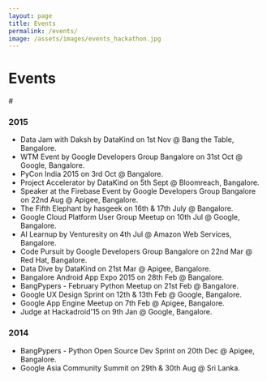 ```yaml
---
layout: page
title: Events
permalink: /events/
image: /assets/images/events_hackathon.jpg
---
```


# Events

#[]()

### 2015

- Data Jam with Daksh by DataKind on 1st Nov @ Bang the Table, Bangalore.
- WTM Event by Google Developers Group Bangalore on 31st Oct @ Google, Bangalore.
- PyCon India 2015 on 3rd Oct @ Bangalore.
- Project Accelerator by DataKind on 5th Sept @ Bloomreach, Bangalore.
- Speaker at the Firebase Event by Google Developers Group Bangalore on 22nd Aug @ Apigee, Bangalore.
- The Fifth Elephant by hasgeek on 16th & 17th July @ Bangalore.
- Google Cloud Platform User Group Meetup on 10th Jul @ Google, Bangalore.
- AI Learnup by Venturesity on 4th Jul @ Amazon Web Services, Bangalore.
- Code Pursuit by Google Developers Group Bangalore on 22nd Mar @ Red Hat, Bangalore.
- Data Dive by DataKind on 21st Mar @ Apigee, Bangalore.
- Bangalore Android App Expo 2015 on 28th Feb @ Bangalore.
- BangPypers - February Python Meetup on 21st Feb @ Bangalore.
- Google UX Design Sprint on 12th & 13th Feb @ Google, Bangalore.
- Google App Engine Meetup on 7th Feb @ Apigee, Bangalore.
- Judge at Hackadroid'15 on 9th Jan @ Google, Bangalore.


### 2014 

- BangPypers - Python Open Source Dev Sprint on 20th Dec @ Apigee, Bangalore.
- Google Asia Community Summit on 29th & 30th Aug @ Sri Lanka.
